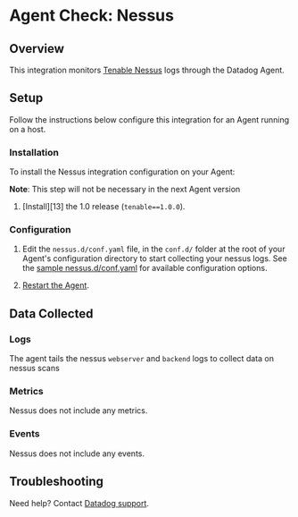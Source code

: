 # Agent Check: Nessus

## Overview

This integration monitors [Tenable Nessus][1] logs through the Datadog Agent.

## Setup

Follow the instructions below configure this integration for an Agent running on a host.

### Installation

To install the Nessus integration configuration on your Agent:

**Note**: This step will not be necessary in the next Agent version

1. [Install][13] the 1.0 release (`tenable==1.0.0`).

### Configuration

1. Edit the `nessus.d/conf.yaml` file, in the `conf.d/` folder at the root of your Agent's configuration directory to start collecting your nessus logs. See the [sample nessus.d/conf.yaml][3] for available configuration options.

2. [Restart the Agent][4].

## Data Collected

### Logs

The agent tails the nessus `webserver` and `backend` logs to collect data on nessus scans

### Metrics

Nessus does not include any metrics.

### Events

Nessus does not include any events.

## Troubleshooting

Need help? Contact [Datadog support][5].

[1]: https://www.tenable.com/products/nessus
[2]: https://docs.datadoghq.com/agent/autodiscovery/integrations
[3]: https://github.com/DataDog/integrations-core/blob/master/nessus/datadog_checks/tenable/data/conf.yaml.example
[4]: https://docs.datadoghq.com/agent/guide/agent-commands/?tab=agentv6#start-stop-and-restart-the-agent
[5]: https://docs.datadoghq.com/help
